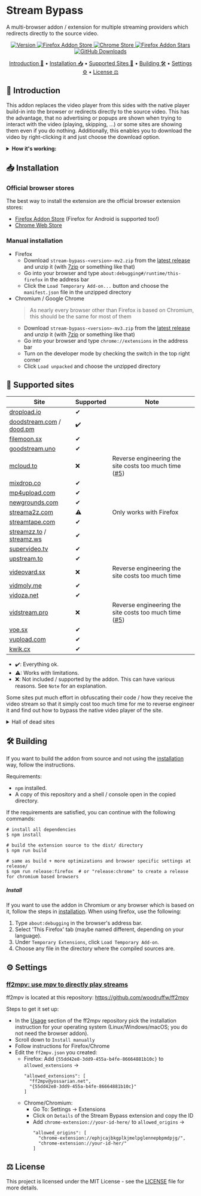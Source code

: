 # Stream Bypass

A multi-browser addon / extension for multiple streaming providers which redirects directly to the source video.

<p align="center">
  <a href="https://github.com/bytedream/stream-bypass/releases/latest">
    <img src="https://img.shields.io/github/v/release/ByteDream/stream-bypass?label=Version&style=flat-square" alt="Version">
  </a>
  <a href="https://addons.mozilla.org/de/firefox/addon/stream-bypass/">
    <img src="https://img.shields.io/amo/users/stream-bypass?label=Firefox%20Users&style=flat-square" alt="Firefox Addon Store">
  </a>
  <a href="https://chromewebstore.google.com/detail/ddfpfjomnakfckhmilacnbokdaknamdb">
    <img src="https://img.shields.io/chrome-web-store/users/ddfpfjomnakfckhmilacnbokdaknamdb?style=flat-square&label=Chrome%20Users" alt="Chrome Store">
  </a>
  <a href="https://addons.mozilla.org/de/firefox/addon/stream-bypass/">
    <img src="https://img.shields.io/amo/stars/stream-bypass?label=Firefox%20Store%20Stars&style=flat-square" alt="Firefox Addon Stars">
  </a>
  <a href="https://github.com/bytedream/stream-bypass/releases/latest">
    <img src="https://img.shields.io/github/downloads/ByteDream/stream-bypass/total?label=GitHub%20Downloads&style=flat-square" alt="GitHub Downloads">
  </a>
</p>

<p align="center">
  <a href="#-introduction">Introduction 📝</a>
  •
  <a href="#-installation">Installation 📥</a>
  •
  <a href="#-supported-sites">Supported Sites 📜</a>
  •
  <a href="#%EF%B8%8F-building">Building 🛠️</a>
  •
  <a href="#%EF%B8%8F-settings">Settings ⚙️</a>
  •
  <a href="#-license">License ⚖</a>
</p>

## 📝 Introduction

This addon replaces the video player from this sides with the native player build-in into the browser or redirects directly to the source video.
This has the advantage, that no advertising or popups are shown when trying to interact with the video (playing, skipping, ...) or some sites are showing them even if you do nothing.
Additionally, this enables you to download the video by right-clicking it and just choose the download option.

<details id="example">
    <summary><b>How it's working:</b></summary>
    <img src="example.gif" alt="">
</details>

## 📥 Installation

### Official browser stores

The best way to install the extension are the official browser extension stores:

- [Firefox Addon Store](https://addons.mozilla.org/de/firefox/addon/stream-bypass/) (Firefox for Android is supported too!)
- [Chrome Web Store](https://chromewebstore.google.com/detail/ddfpfjomnakfckhmilacnbokdaknamdb)

### Manual installation

- Firefox
  - Download `stream-bypass-<version>-mv2.zip` from the [latest release](https://github.com/ByteDream/stream-bypass/releases/latest) and unzip it (with [7zip](https://www.7-zip.org/) or something like that)
  - Go into your browser and type `about:debugging#/runtime/this-firefox` in the address bar
  - Click the `Load Temporary Add-on...` button and choose the `manifest.json` file in the unzipped directory
- Chromium / Google Chrome
  > As nearly every browser other than Firefox is based on Chromium, this should be the same for most of them
  - Download `stream-bypass-<version>-mv3.zip` from the [latest release](https://github.com/ByteDream/stream-bypass/releases/latest) and unzip it (with [7zip](https://www.7-zip.org/) or something like that)
  - Go into your browser and type `chrome://extensions` in the address bar
  - Turn on the developer mode by checking the switch in the top right corner
  - Click `Load unpacked` and choose the unzipped directory

## 📜 Supported sites

| Site                                                                  | Supported | Note                                                                                                         |
| --------------------------------------------------------------------- | --------- | ------------------------------------------------------------------------------------------------------------ |
| [dropload.io](https://dropload.io)                                    | ✔        |                                                                                                              |
| [doodstream.com](doodstream.com) / [dood.pm](https://dood.pm)         | ✔️        |                                                                                                              |
| [filemoon.sx](https://filemoon.sx)                                    | ✔        |                                                                                                              |
| [goodstream.uno](https://goodstream.uno)                              | ✔        |                                                                                                              |
| [mcloud.to](https://mcloud.to/)                                       | ❌        | Reverse engineering the site costs too much time ([#5](https://github.com/ByteDream/stream-bypass/issues/5)) |
| [mixdrop.co](https://mixdrop.co)                                      | ✔ ️      |                                                                                                              |
| [mp4upload.com](https://mp4upload.com)                                | ✔        |                                                                                                              |
| [newgrounds.com](https://newgrounds.com)                              | ✔        |                                                                                                              |
| [streama2z.com](https://streama2z.com)                                | ⚠        | Only works with Firefox                                                                                      |
| [streamtape.com](https://streamtape.com)                              | ✔        |                                                                                                              |
| [streamzz.to](https://streamzz.to) / [streamz.ws](https://streamz.ws) | ✔        |                                                                                                              |
| [supervideo.tv](https://supervideo.tv)                                | ✔        |                                                                                                              |
| [upstream.to](https://upstream.to)                                    | ✔        |                                                                                                              |
| [videovard.sx](https://videovard.sx)                                  | ❌        | Reverse engineering the site costs too much time                                                             |
| [vidmoly.me](https://vidmoly.me)                                      | ✔        |                                                                                                              |
| [vidoza.net](https://vidoza.net)                                      | ✔        |                                                                                                              |
| [vidstream.pro](https://vidstream.pro)                                | ❌        | Reverse engineering the site costs too much time ([#5](https://github.com/ByteDream/stream-bypass/issues/5)) |
| [voe.sx](https://voe.sx)                                              | ✔        |                                                                                                              |
| [vupload.com](https://vupload.com)                                    | ✔        |                                                                                                              |
| [kwik.cx](https://kwik.cx)                                            | ✔        |                                                                                                              |

- ✔️: Everything ok.
- ⚠: Works with limitations.
- ❌: Not included / supported by the addon. This can have various reasons. See `Note` for an explanation.

Some sites put much effort in obfuscating their code / how they receive the video stream so that it simply cost too much time for me to reverse engineer it and find out how to bypass the native video player of the site.

<details>
    <summary>Hall of dead sites</summary>
    <ul>
        <li><a href="https://evoload.io">evoload.io</a> - Down</li>
        <li><a href="https://vidlox.me">vidlox.me</a> - Reachable but empty</li>
        <li><a href="https://vivo.sx">vivo.sx</a> - Down</li>
    </ul>
</details>

## 🛠️ Building

If you want to build the addon from source and not using the [installation](#installation) way, follow the instructions.

Requirements:

- `npm` installed.
- A copy of this repository and a shell / console open in the copied directory.

If the requirements are satisfied, you can continue with the following commands:

```shell
# install all dependencies
$ npm install

# build the extension source to the dist/ directory
$ npm run build

# same as build + more optimizations and browser specific settings at release/
$ npm run release:firefox  # or "release:chrome" to create a release for chromium based browsers
```

##### Install

If you want to use the addon in Chromium or any browser which is based on it, follow the steps in [installation](#-installation).
When using firefox, use the following:

1. Type `about:debugging` in the browser's address bar.
2. Select 'This Firefox' tab (maybe named different, depending on your language).
3. Under `Temporary Extensions`, click `Load Temporary Add-on`.
4. Choose any file in the directory where the compiled sources are.

## ⚙️ Settings

### <ins>ff2mpv: use mpv to directly play streams</ins>

ff2mpv is located at this repository: https://github.com/woodruffw/ff2mpv

Steps to get it set up:

- In the [Usage](https://github.com/woodruffw/ff2mpv#usage) section of the ff2mpv repository pick the installation instruction for your operating system (Linux/Windows/macOS; you do not need the browser addon).
- Scroll down to `Install manually`
- Follow instructions for Firefox/Chrome
- Edit the `ff2mpv.json` you created:
  - Firefox: Add `{55dd42e8-3dd9-455a-b4fe-86664881b10c}` to `allowed_extensions` ->
    ```
    "allowed_extensions": [
      "ff2mpv@yossarian.net",
      "{55dd42e8-3dd9-455a-b4fe-86664881b10c}"
    ]
    ```
  - Chrome/Chromium:
    - Go To: Settings -> Extensions
    - Click on `Details` of the Stream Bypass extension and copy the ID
    - Add `chrome-extension://your-id-here/` to `allowed_origins` ->
      ```
      "allowed_origins": [
        "chrome-extension://ephjcajbkgplkjmelpglennepbpmdpjg/",
        "chrome-extension://your-id-her/"
      ]
      ```

## ⚖ License

This project is licensed under the MIT License - see the [LICENSE](LICENSE) file for more details.

